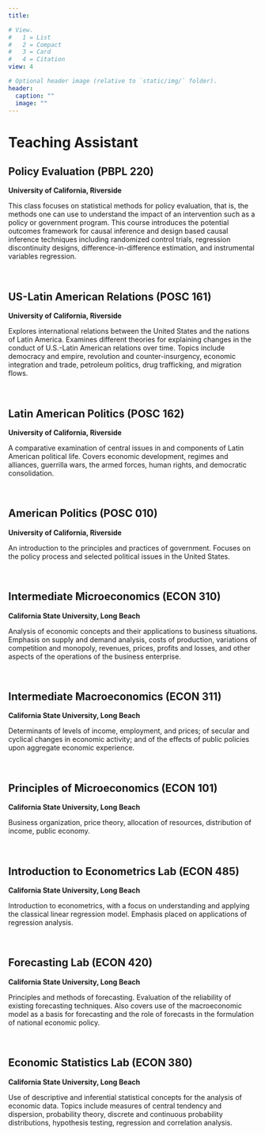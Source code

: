 ```yaml
---
title:

# View.
#   1 = List
#   2 = Compact
#   3 = Card
#   4 = Citation
view: 4

# Optional header image (relative to `static/img/` folder).
header:
  caption: ""
  image: ""
---
```


# Teaching Assistant

## Policy Evaluation (PBPL 220)

**University of California, Riverside**

This class focuses on statistical methods for policy evaluation, that is, the methods one can use to understand the impact of an intervention such as a policy or government program. This course introduces the potential outcomes framework for causal inference and design based causal inference techniques including randomized control trials, regression discontinuity designs, difference-in-difference estimation, and instrumental variables regression.

&nbsp;

## US-Latin American Relations (POSC 161)

**University of California, Riverside**

Explores international relations between the United States and the nations of Latin America. Examines different theories for explaining changes in the conduct of U.S.-Latin American relations over time. Topics include democracy and empire, revolution and counter-insurgency, economic integration and trade, petroleum politics, drug trafficking, and migration flows.

&nbsp;

## Latin American Politics (POSC 162)

**University of California, Riverside**

A comparative examination of central issues in and components of Latin American political life. Covers economic development, regimes and alliances, guerrilla wars, the armed forces, human rights, and democratic consolidation.

&nbsp;

## American Politics (POSC 010)

**University of California, Riverside**

An introduction to the principles and practices of government. Focuses on the policy process and selected political issues in the United States.

&nbsp;

## Intermediate Microeconomics (ECON 310)

**California State University, Long Beach**

Analysis of economic concepts and their applications to business situations. Emphasis on supply and demand analysis, costs of production, variations of competition and monopoly, revenues, prices, profits and losses, and other aspects of the operations of the business enterprise.

&nbsp;

## Intermediate Macroeconomics (ECON 311)

**California State University, Long Beach**

Determinants of levels of income, employment, and prices; of secular and cyclical changes in economic activity; and of the effects of public policies upon aggregate economic experience.

&nbsp;

## Principles of Microeconomics (ECON 101)

**California State University, Long Beach**

Business organization, price theory, allocation of resources, distribution of income, public economy.

&nbsp;

## Introduction to Econometrics Lab (ECON 485)

**California State University, Long Beach**

Introduction to econometrics, with a focus on understanding and applying the classical linear regression model. Emphasis placed on applications of regression analysis.

&nbsp;

## Forecasting Lab (ECON 420)

**California State University, Long Beach**

Principles and methods of forecasting. Evaluation of the reliability of existing forecasting techniques. Also covers use of the macroeconomic model as a basis for forecasting and the role of forecasts in the formulation of national economic policy.

&nbsp;

## Economic Statistics Lab (ECON 380)

**California State University, Long Beach**

Use of descriptive and inferential statistical concepts for the analysis of economic data. Topics include measures of central tendency and dispersion, probability theory, discrete and continuous probability distributions, hypothesis testing, regression and correlation analysis.

